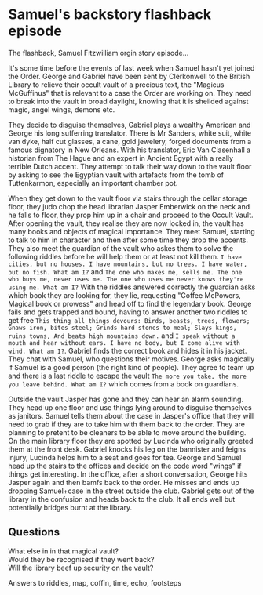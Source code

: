 # Samuel's backstory flashback episode

The flashback, Samuel Fitzwilliam orgin story episode...

It's some time before the events of last week when Samuel hasn't yet joined the Order. George and Gabriel have been sent by Clerkonwell to the British Library to relieve their occult vault of a precious text, the "Magicus McGuffinus" that is relevant to a case the Order are working on. They need to break into the vault in broad daylight, knowing that it is sheilded against magic, angel wings, demons etc.

They decide to disguise themselves, Gabriel plays a wealthy American and George his long sufferring translator. There is Mr Sanders, white suit, white van dyke, half cut glasses, a cane, gold jewelery, forged documents from a famous dignatory in New Orleans. With his translator, Eric Van Clasenhall a historian from The Hague and an expert in Ancient Egypt with a really terrible Dutch accent. They attempt to talk their way down to the vault floor by asking to see the Egyptian vault with artefacts from the tomb of Tuttenkarmon, especially an important chamber pot.

When they get down to the vault floor via stairs through the cellar storage floor, they judo chop the head librarian Jasper Emberwick on the neck and he falls to floor, they prop him up in a chair and proceed to the Occult Vault. After opening the vault, they realise they are now locked in, the vault has many books and objects of magical importance. They meet Samuel, starting to talk to him in character and then after some time they drop the accents. They also meet the guardian of the vault who askes them to solve the following riddles before he will help them or at least not kill them. `I have cities, but no houses. I have mountains, but no trees. I have water, but no fish. What am I?` and `The one who makes me, sells me. The one who buys me, never uses me. The one who uses me never knows they're using me. What am I?` With the riddles answered correctly the guardian asks which book they are looking for, they lie, requesting "Coffee McPowers, Magical book or prowess" and head off to find the legendary book. George fails and gets trapped and bound, having to answer another two riddles to get free `This thing all things devours: Birds, beasts, trees, flowers; Gnaws iron, bites steel; Grinds hard stones to meal; Slays kings, ruins towns, And beats high mountains down.` and `I speak without a mouth and hear without ears. I have no body, but I come alive with wind. What am I?`. Gabriel finds the correct book and hides it in his jacket. They chat with Samuel, who questions their motives. George asks magically if Samuel is a good person (the right kind of people). They agree to team up and there is a last riddle to escape the vault `The more you take, the more you leave behind. What am I?` which comes from a book on guardians.

Outside the vault Jasper has gone and they can hear an alarm sounding. They head up one floor and use things lying around to disguise themselves as janitors. Samuel tells them about the case in Jasper's office that they will need to grab if they are to take him with them back to the order. They are planning to pretent to be cleaners to be able to move around the building. On the main library floor they are spotted by Lucinda who originally greeted them at the front desk. Gabriel knocks his leg on the bannister and feigns injury, Lucinda helps him to a seat and goes for tea. George and Samuel head up the stairs to the offices and decide on the code word "wings" if things get interesting. In the office, after a short conversation, George hits Jasper again and then bamfs back to the order. He misses and ends up dropping Samuel+case in the street outside the club. Gabriel gets out of the library in the confusion and heads back to the club. It all ends well but potentially bridges burnt at the library.

## Questions
What else in in that magical vault?  
Would they be recognised if they went back?  
Will the library beef up security on the vault?  

Answers to riddles, map, coffin, time, echo, footsteps  